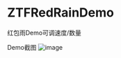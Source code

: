 # ZTFRedRainDemo
红包雨Demo可调速度/数量


Demo截图
![image](https://github.com/ZTFsmart/ZTFRedRainDemo/RedRainDemo/Image/redRain.png)